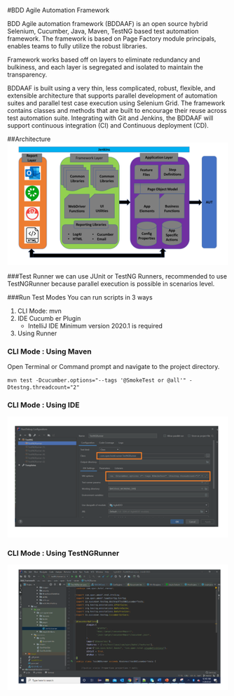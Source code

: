 #BDD Agile Automation Framework

BDD Agile automation framework (BDDAAF) is an open source hybrid Selenium, Cucumber, Java, Maven, TestNG based test automation framework. The framework is based on Page Factory module principals, enables teams to fully utilize the robust libraries. 

Framework works based off on layers to eliminate redundancy and bulkiness, and each layer is segregated and isolated to maintain the transparency.

BDDAAF is built using a very thin, less complicated, robust, flexible, and extensible architecture that supports parallel development of automation suites and parallel test case execution using Selenium Grid. The framework contains classes and methods that are built to encourage their reuse across test automation suite. Integrating with Git and Jenkins, the BDDAAF will support continuous integration (CI) and Continuous deployment (CD).

##<a name = "1"></a>Architecture
![Testing Flow](Doc/Arch.png)

###<a name = "3-4"></a>Test Runner
we can use JUnit or TestNG Runners, recommended to use TestNGRunner because parallel execution is possible in scenarios level.

###<a name = "3-3"></a>Run Test Modes
 You can run scripts in 3 ways
 1. CLI Mode: mvn
 2. IDE Cucumb er Plugin
    * IntelliJ IDE Minimum version 2020.1 is required
 3. Using Runner
 
 
 ### <a name = "3-5-1"></a>CLI Mode : Using Maven
 Open Terminal or Command prompt and navigate to the project directory.
 
    mvn test -Dcucumber.options="--tags '@SmokeTest or @all'" -Dtestng.threadcount="2"

 ### <a name = "3-5-1"></a>CLI Mode : Using IDE
![Testing Flow](Doc/RunFromIDE.png)

 ### <a name = "3-5-1"></a>CLI Mode : Using TestNGRunner
![Testing Flow](Doc/RunFromTestNGRunner.png)
